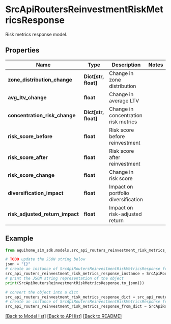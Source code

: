 # SrcApiRoutersReinvestmentRiskMetricsResponse

Risk metrics response model.

## Properties

Name | Type | Description | Notes
------------ | ------------- | ------------- | -------------
**zone_distribution_change** | **Dict[str, float]** | Change in zone distribution | 
**avg_ltv_change** | **float** | Change in average LTV | 
**concentration_risk_change** | **Dict[str, float]** | Change in concentration risk metrics | 
**risk_score_before** | **float** | Risk score before reinvestment | 
**risk_score_after** | **float** | Risk score after reinvestment | 
**risk_score_change** | **float** | Change in risk score | 
**diversification_impact** | **float** | Impact on portfolio diversification | 
**risk_adjusted_return_impact** | **float** | Impact on risk-adjusted return | 

## Example

```python
from equihome_sim_sdk.models.src_api_routers_reinvestment_risk_metrics_response import SrcApiRoutersReinvestmentRiskMetricsResponse

# TODO update the JSON string below
json = "{}"
# create an instance of SrcApiRoutersReinvestmentRiskMetricsResponse from a JSON string
src_api_routers_reinvestment_risk_metrics_response_instance = SrcApiRoutersReinvestmentRiskMetricsResponse.from_json(json)
# print the JSON string representation of the object
print(SrcApiRoutersReinvestmentRiskMetricsResponse.to_json())

# convert the object into a dict
src_api_routers_reinvestment_risk_metrics_response_dict = src_api_routers_reinvestment_risk_metrics_response_instance.to_dict()
# create an instance of SrcApiRoutersReinvestmentRiskMetricsResponse from a dict
src_api_routers_reinvestment_risk_metrics_response_from_dict = SrcApiRoutersReinvestmentRiskMetricsResponse.from_dict(src_api_routers_reinvestment_risk_metrics_response_dict)
```
[[Back to Model list]](../README.md#documentation-for-models) [[Back to API list]](../README.md#documentation-for-api-endpoints) [[Back to README]](../README.md)


